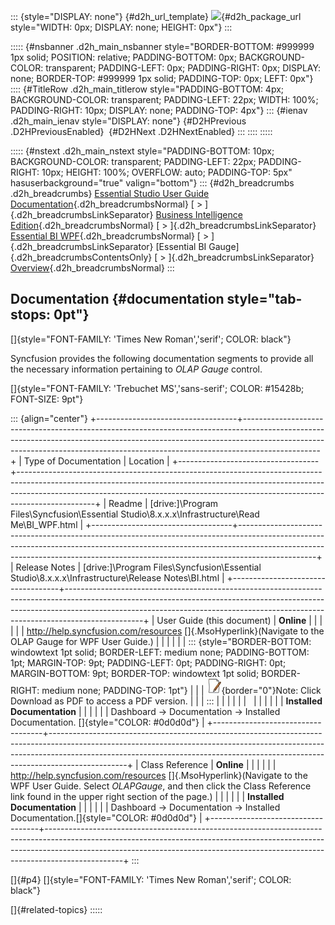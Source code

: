 ::: {style="DISPLAY: none"}
[](ms-xhelp:///?Id=d2h_url_template){#d2h_url_template} ![](!package_url!){#d2h_package_url style="WIDTH: 0px; DISPLAY: none; HEIGHT: 0px"}
:::

::::: {#nsbanner .d2h_main_nsbanner style="BORDER-BOTTOM: #999999 1px solid; POSITION: relative; PADDING-BOTTOM: 0px; BACKGROUND-COLOR: transparent; PADDING-LEFT: 0px; PADDING-RIGHT: 0px; DISPLAY: none; BORDER-TOP: #999999 1px solid; PADDING-TOP: 0px; LEFT: 0px"}
:::: {#TitleRow .d2h_main_titlerow style="PADDING-BOTTOM: 4px; BACKGROUND-COLOR: transparent; PADDING-LEFT: 22px; WIDTH: 100%; PADDING-RIGHT: 10px; DISPLAY: none; PADDING-TOP: 4px"}
::: {#ienav .d2h_main_ienav style="DISPLAY: none"}
[](ms-xhelp:///?Id=85ef0c7d-797a-4bf5-82a9-b1215def3bdf){#D2HPrevious .D2HPreviousEnabled}  [](ms-xhelp:///?Id=76ae7e98-792e-4049-b539-388f489f86e7){#D2HNext .D2HNextEnabled}
:::
::::
:::::

::::: {#nstext .d2h_main_nstext style="PADDING-BOTTOM: 10px; BACKGROUND-COLOR: transparent; PADDING-LEFT: 22px; PADDING-RIGHT: 10px; HEIGHT: 100%; OVERFLOW: auto; PADDING-TOP: 5px" hasuserbackground="true" valign="bottom"}
::: {#d2h_breadcrumbs .d2h_breadcrumbs}
[Essential Studio User Guide Documentation](ms-xhelp:///?Id=12457748-09e3-4d74-a240-8e049cedf030){.d2h_breadcrumbsNormal} [ \> ]{.d2h_breadcrumbsLinkSeparator} [Business Intelligence Edition](ms-xhelp:///?Id=fdf33dd8-62b2-47b9-ad7b-fc50e590bca5){.d2h_breadcrumbsNormal} [ \> ]{.d2h_breadcrumbsLinkSeparator} [Essential BI WPF](ms-xhelp:///?Id=41e3d586-d922-4a01-8272-679fe4ae7343){.d2h_breadcrumbsNormal} [ \> ]{.d2h_breadcrumbsLinkSeparator} [Essential BI Gauge]{.d2h_breadcrumbsContentsOnly} [ \> ]{.d2h_breadcrumbsLinkSeparator} [Overview](ms-xhelp:///?Id=4f1747ee-bf9b-4dcd-b99f-af26af2ccdb7){.d2h_breadcrumbsNormal}
:::

## Documentation {#documentation style="tab-stops: 0pt"}

[]{style="FONT-FAMILY: 'Times New Roman','serif'; COLOR: black"} 

Syncfusion provides the following documentation segments to provide all the necessary information pertaining to *OLAP Gauge* control.

[]{style="FONT-FAMILY: 'Trebuchet MS','sans-serif'; COLOR: #15428b; FONT-SIZE: 9pt"} 

::: {align="center"}
+-----------------------------------+-------------------------------------------------------------------------------------------------------------------------------------------------------------------------------------------------------------------------------------------------------------+
| Type of Documentation             | Location                                                                                                                                                                                                                                                    |
+-----------------------------------+-------------------------------------------------------------------------------------------------------------------------------------------------------------------------------------------------------------------------------------------------------------+
| Readme                            | \[drive:\]\\Program Files\\Syncfusion\\Essential Studio\\8.x.x.x\\Infrastructure\\Read Me\\BI_WPF.html                                                                                                                                                      |
+-----------------------------------+-------------------------------------------------------------------------------------------------------------------------------------------------------------------------------------------------------------------------------------------------------------+
| Release Notes                     | \[drive:\]\\Program Files\\Syncfusion\\Essential Studio\\8.x.x.x\\Infrastructure\\Release Notes\\BI.html                                                                                                                                                    |
+-----------------------------------+-------------------------------------------------------------------------------------------------------------------------------------------------------------------------------------------------------------------------------------------------------------+
| User Guide (this document)        | **Online**                                                                                                                                                                                                                                                  |
|                                   |                                                                                                                                                                                                                                                             |
|                                   | <http://help.syncfusion.com/resources> []{.MsoHyperlink}(Navigate to the OLAP Gauge for WPF User Guide.)                                                                                                                                                    |
|                                   |                                                                                                                                                                                                                                                             |
|                                   | ::: {style="BORDER-BOTTOM: windowtext 1pt solid; BORDER-LEFT: medium none; PADDING-BOTTOM: 1pt; MARGIN-TOP: 9pt; PADDING-LEFT: 0pt; PADDING-RIGHT: 0pt; MARGIN-BOTTOM: 9pt; BORDER-TOP: windowtext 1pt solid; BORDER-RIGHT: medium none; PADDING-TOP: 1pt"} |
|                                   | ![](ImagesExt/image43_1.jpg){border="0"}Note: Click Download as PDF to access a PDF version.                                                                                                                                                                |
|                                   | :::                                                                                                                                                                                                                                                         |
|                                   |                                                                                                                                                                                                                                                             |
|                                   |                                                                                                                                                                                                                                                             |
|                                   |                                                                                                                                                                                                                                                             |
|                                   | **Installed Documentation**                                                                                                                                                                                                                                 |
|                                   |                                                                                                                                                                                                                                                             |
|                                   | Dashboard -\> Documentation -\> Installed Documentation. []{style="COLOR: #0d0d0d"}                                                                                                                                                                         |
+-----------------------------------+-------------------------------------------------------------------------------------------------------------------------------------------------------------------------------------------------------------------------------------------------------------+
| Class Reference                   | **Online**                                                                                                                                                                                                                                                  |
|                                   |                                                                                                                                                                                                                                                             |
|                                   | <http://help.syncfusion.com/resources> []{.MsoHyperlink}(Navigate to the WPF User Guide. Select *OLAPGauge*, and then click the Class Reference link found in the upper right section of the page.)                                                         |
|                                   |                                                                                                                                                                                                                                                             |
|                                   | **Installed Documentation**                                                                                                                                                                                                                                 |
|                                   |                                                                                                                                                                                                                                                             |
|                                   | Dashboard -\> Documentation -\> Installed Documentation.[]{style="COLOR: #0d0d0d"}                                                                                                                                                                          |
+-----------------------------------+-------------------------------------------------------------------------------------------------------------------------------------------------------------------------------------------------------------------------------------------------------------+
:::

[]{#p4} []{style="FONT-FAMILY: 'Times New Roman','serif'; COLOR: black"} 

[]{#related-topics}
:::::
